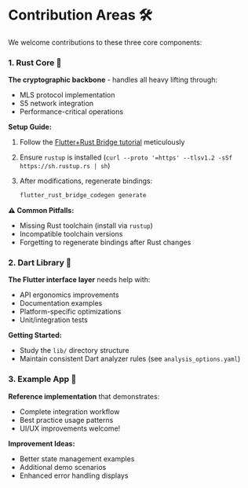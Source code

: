 # Contribution Areas 🛠

We welcome contributions to these three core components:

### 1. Rust Core 🦀

**The cryptographic backbone** - handles all heavy lifting through:

- MLS protocol implementation
- S5 network integration
- Performance-critical operations

**Setup Guide:**

1. Follow the [Flutter+Rust Bridge tutorial](https://cjycode.com/flutter_rust_bridge/) meticulously
2. Ensure `rustup` is installed (`curl --proto '=https' --tlsv1.2 -sSf https://sh.rustup.rs | sh`)
3. After modifications, regenerate bindings:

   ```bash
   flutter_rust_bridge_codegen generate
   ```

**⚠️ Common Pitfalls:**

- Missing Rust toolchain (install via `rustup`)
- Incompatible toolchain versions
- Forgetting to regenerate bindings after Rust changes

### 2. Dart Library 💙

**The Flutter interface layer** needs help with:

- API ergonomics improvements
- Documentation examples
- Platform-specific optimizations
- Unit/integration tests

**Getting Started:**

- Study the `lib/` directory structure
- Maintain consistent Dart analyzer rules (see `analysis_options.yaml`)

### 3. Example App 📱

**Reference implementation** that demonstrates:

- Complete integration workflow
- Best practice usage patterns
- UI/UX improvements welcome!

**Improvement Ideas:**

- Better state management examples
- Additional demo scenarios
- Enhanced error handling displays
